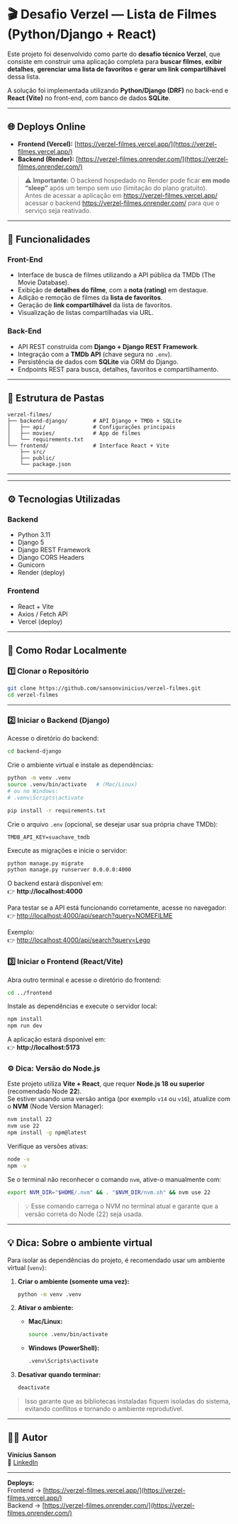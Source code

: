 # 🎬 Desafio Verzel — Lista de Filmes (Python/Django + React)

Este projeto foi desenvolvido como parte do **desafio técnico Verzel**, que consiste em construir uma aplicação completa para **buscar filmes**, **exibir detalhes**, **gerenciar uma lista de favoritos** e **gerar um link compartilhável** dessa lista.

A solução foi implementada utilizando **Python/Django (DRF)** no back-end e **React (Vite)** no front-end, com banco de dados **SQLite**.

---

## 🌐 Deploys Online

- **Frontend (Vercel):** [https://verzel-filmes.vercel.app/](https://verzel-filmes.vercel.app/)
- **Backend (Render):** [https://verzel-filmes.onrender.com/](https://verzel-filmes.onrender.com/)

> ⚠️ **Importante:** O backend hospedado no Render pode ficar **em modo “sleep”** após um tempo sem uso (limitação do plano gratuito).  
> Antes de acessar a aplicação em https://verzel-filmes.vercel.app/ acessar o backend https://verzel-filmes.onrender.com/ para que o serviço seja reativado.

---

## 🚀 Funcionalidades

### Front-End
- Interface de busca de filmes utilizando a API pública da TMDb (The Movie Database).
- Exibição de **detalhes do filme**, com a **nota (rating)** em destaque.
- Adição e remoção de filmes da **lista de favoritos**.
- Geração de **link compartilhável** da lista de favoritos.
- Visualização de listas compartilhadas via URL.

### Back-End
- API REST construída com **Django + Django REST Framework**.
- Integração com a **TMDb API** (chave segura no `.env`).
- Persistência de dados com **SQLite** via ORM do Django.
- Endpoints REST para busca, detalhes, favoritos e compartilhamento.


---

## 📡 Estrutura de Pastas

```
verzel-filmes/
├── backend-django/        # API Django + TMDb + SQLite
│   ├── api/               # Configurações principais
│   ├── movies/            # App de filmes
│   └── requirements.txt
└── frontend/              # Interface React + Vite
    ├── src/
    ├── public/
    └── package.json
```

---

---

## ⚙️ Tecnologias Utilizadas

### Backend
- Python 3.11
- Django 5
- Django REST Framework
- Django CORS Headers
- Gunicorn
- Render (deploy)

### Frontend
- React + Vite
- Axios / Fetch API
- Vercel (deploy)

---


## 🚀 Como Rodar Localmente

### 1️⃣ Clonar o Repositório

```bash
git clone https://github.com/sansonvinicius/verzel-filmes.git
cd verzel-filmes
```

---

### 2️⃣ Iniciar o Backend (Django)

Acesse o diretório do backend:

```bash
cd backend-django
```

Crie o ambiente virtual e instale as dependências:

```bash
python -m venv .venv
source .venv/bin/activate   # (Mac/Linux)
# ou no Windows:
# .venv\Scripts\activate

pip install -r requirements.txt
```

Crie o arquivo `.env` (opcional, se desejar usar sua própria chave TMDb):

```
TMDB_API_KEY=suachave_tmdb
```

Execute as migrações e inicie o servidor:

```bash
python manage.py migrate
python manage.py runserver 0.0.0.0:4000
```

O backend estará disponível em:  
👉 **http://localhost:4000**

Para testar se a API está funcionando corretamente, acesse no navegador:  
👉 [http://localhost:4000/api/search?query=NOMEFILME](http://localhost:4000/api/search?query=NOMEFILME)

Exemplo:  
👉 [http://localhost:4000/api/search?query=Lego](http://localhost:4000/api/search?query=Lego)


### 3️⃣ Iniciar o Frontend (React/Vite)

Abra outro terminal e acesse o diretório do frontend:

```bash
cd ../frontend
```

Instale as dependências e execute o servidor local:

```bash
npm install
npm run dev
```

A aplicação estará disponível em:  
👉 **http://localhost:5173**

### ⚙️ Dica: Versão do Node.js

Este projeto utiliza **Vite + React**, que requer **Node.js 18 ou superior** (recomendado Node **22**).  
Se estiver usando uma versão antiga (por exemplo `v14` ou `v16`), atualize com o **NVM** (Node Version Manager):

```bash
nvm install 22
nvm use 22
npm install -g npm@latest
```

Verifique as versões ativas:
```bash
node -v
npm -v
```

Se o terminal não reconhecer o comando `nvm`, ative-o manualmente com:

```bash
export NVM_DIR="$HOME/.nvm" && . "$NVM_DIR/nvm.sh" && nvm use 22
```

> 💡 Esse comando carrega o NVM no terminal atual e garante que a versão correta do Node (22) seja usada.

---

## 💡 Dica: Sobre o ambiente virtual

Para isolar as dependências do projeto, é recomendado usar um ambiente virtual (`venv`):

1. **Criar o ambiente (somente uma vez):**
   ```bash
   python -m venv .venv
   ```

2. **Ativar o ambiente:**
   - **Mac/Linux:**
     ```bash
     source .venv/bin/activate
     ```
   - **Windows (PowerShell):**
     ```bash
     .venv\Scripts\activate
     ```

3. **Desativar quando terminar:**
   ```bash
   deactivate
   ```

> Isso garante que as bibliotecas instaladas fiquem isoladas do sistema, evitando conflitos e tornando o ambiente reprodutível.

---

## 👨‍💻 Autor

**Vinícius Sanson**  
💼 [LinkedIn](https://www.linkedin.com/in/vinicius-sanson)

---

**Deploys:**  
Frontend → [https://verzel-filmes.vercel.app/](https://verzel-filmes.vercel.app/)  
Backend → [https://verzel-filmes.onrender.com/](https://verzel-filmes.onrender.com/)